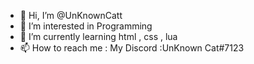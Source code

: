 - 👋 Hi, I’m @UnKnownCatt
- 👀 I’m interested in Programming
- 🌱 I’m currently learning html , css , lua
- 📫 How to reach me : My Discord :UnKnown Cat#7123

<!---
If You Have Problem in Your Script Dm Me!!!
--->
